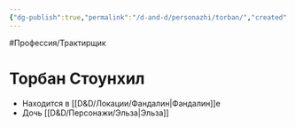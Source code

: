 ```yaml
---
{"dg-publish":true,"permalink":"/d-and-d/personazhi/torban/","created":"2023-07-16T06:46:52.000+04:00","updated":"2023-12-26T15:53:34.437+04:00"}
---
```


#Профессия/Трактирщик

# Торбан Стоунхил 

* Находится в [[D&D/Локации/Фандалин\|Фандалин]]е
* Дочь [[D&D/Персонажи/Эльза\|Эльза]]